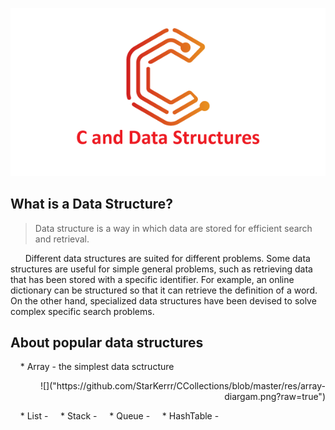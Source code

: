 <p align="center">
  <img src="https://github.com/StarKerrr/CCollections/blob/master/res/c-and-data-structures.png?raw=true" alt="CDS"/>
</p>

## What is a Data Structure?
> Data structure is a way in which data are stored for efficient search and retrieval.

&nbsp; &nbsp; &nbsp; Different data structures are suited for different problems. Some data structures are useful for simple general problems, such as retrieving data that has been stored with a specific identifier. For example, an online dictionary can be structured so that it can retrieve the definition of a word. On the other hand, specialized data structures have been devised to solve complex specific search problems.




## About popular data structures
> 
&nbsp; &nbsp; * Array - the simplest data sctructure 
<p align="right">
  ![]("https://github.com/StarKerrr/CCollections/blob/master/res/array-diargam.png?raw=true")
</p>
&nbsp; &nbsp; * List - 
&nbsp; &nbsp; * Stack - 
&nbsp; &nbsp; * Queue -
&nbsp; &nbsp; * HashTable -
